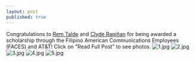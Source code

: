 ```yaml
---
layout: post
published: true
---
```

Congratulations to [Rem Talde](https://www.facebook.com/rem.talde) and [Clyde Rapiñan](https://www.facebook.com/clydebaron.rap1nan) for being awarded a scholarship through the Filipino American Communications Employees (FACES) and AT&T! 
Click on "Read Full Post" to see photos.
![1.jpg]({{site.baseurl}}/media/1.jpg)
![2.jpg]({{site.baseurl}}/media/2.jpg)
![3.jpg]({{site.baseurl}}/media/3.jpg)
![4.jpg]({{site.baseurl}}/media/4.jpg)
![5.jpg]({{site.baseurl}}/media/5.jpg)
